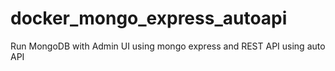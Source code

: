# docker_mongo_express_autoapi
Run MongoDB with Admin UI using mongo express and REST API using auto API
